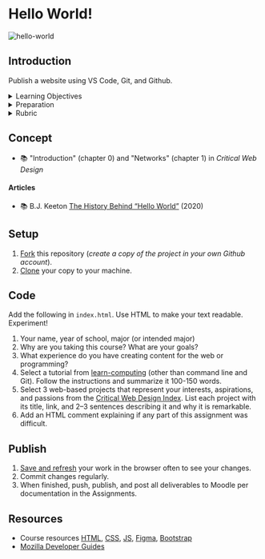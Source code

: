 
# Hello World!

![hello-world](assets/img/hello-world.png)





## Introduction

Publish a website using VS Code, Git, and Github.


<details>
<summary>Learning Objectives</summary>

Students who complete this assignment will be able to:

- Compare markup languages and describe the primary function of HTML on the web.
- Describe the anatomy of a web page, including elements, tags, attributes, and nesting.
- Use HTML to create a basic web page.
- Explain essential computing concepts from an activity in the [learn-computing](https://github.com/omundy/learn-computing) modules.
- Use Git and Github to fork, clone, update, and publish files in a repository.

</details>


<details>
<summary>Preparation</summary>

Complete the following to prepare for this assignment: 

- Chapter 1 of Critical Web Design
- Course content listed on the schedule

</details>


<details>
<summary>Rubric</summary>
See Moodle.
</details>







## Concept 

- 📚 "Introduction" (chapter 0) and "Networks" (chapter 1) in *Critical Web Design*


#### Articles

- 📚 B.J. Keeton [The History Behind “Hello World”](https://www.elegantthemes.com/blog/wordpress/the-history-behind-hello-world) (2020)





## Setup

1. [Fork](https://docs.github.com/en/get-started/quickstart/fork-a-repo#forking-a-repository) this repository (*create a copy of the project in your own Github account*).
1. [Clone](https://docs.github.com/en/get-started/quickstart/fork-a-repo#cloning-your-forked-repository) your copy to your machine. 




<!-- Add git milestones here 

1. Install Git on your machine
1. Create a repository from scratch
1. Publish a webspage

-->



## Code

Add the following in `index.html`. Use HTML to make your text readable. Experiment!

1. Your name, year of school, major (or intended major)
1. Why are you taking this course? What are your goals?
1. What experience do you have creating content for the web or programming?
1. Select a tutorial from [learn-computing](https://github.com/omundy/learn-computing) (other than command line and Git). Follow the instructions and summarize it 100-150 words.
1. Select 3 web-based projects that represent your interests, aspirations, and passions from the [Critical Web Design Index](https://criticalwebdesign.github.io/index/). List each project with its title, link, and 2–3 sentences describing it and why it is remarkable.
1. Add an HTML comment explaining if any part of this assignment was difficult.


## Publish

1. [Save and refresh](https://github.com/omundy/learn-computing/blob/main/topics/keyboard-shortcuts.md#web-development-edit-save-refresh-loop) your work in the browser often to see your changes.
1. Commit changes regularly.
1. When finished, push, publish, and post all deliverables to Moodle per documentation in the Assignments.


## Resources

- Course resources [HTML](https://github.com/omundy/dig245-critical-web-design/blob/main/topics/html-css/html.md), [CSS](https://github.com/omundy/dig245-critical-web-design/blob/main/topics/html-css/css.md), [JS](https://github.com/omundy/dig245-critical-web-design/blob/main/topics/javascript/javascript.md), [Figma](https://github.com/omundy/dig245-critical-web-design#figma), [Bootstrap](https://github.com/omundy/dig245-critical-web-design#bootstrap)
- [Mozilla Developer Guides](https://developer.mozilla.org/en-US/docs/Web/Guide)

